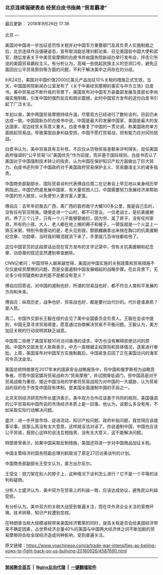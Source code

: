 ### 北京连续强硬表态 经贸白皮书指美 “贸易霸凌”
------------------------

<div class="published">
 <span class="date" title="中国时间">
  <time datetime="2018-09-26T17:36:00+08:00">
   最后更新： 2018年9月26日 17:36
  </time>
 </span>
</div>
<br/>
<div class="wsw">
 <span class="dateline">
  北京 —
 </span>
 <p>
  美国对中国进一步加征惩罚性关税并对中国军方重要部门及其负责人实施制裁之后，北京连续作出强硬姿态，宣布取消副总理刘鹤访美、召见美国驻中国大使和武官，随后发表关于中美贸易摩擦的白皮书并由国务院新闻办举行发布会，抨击它所说的美国贸易霸权主义。有分析认为，高喊一些挑起民族主义的空洞口号，避免正面回应公平贸易原则等方面的问题，不利于解决美中之间存在的分歧。
 </p>
 <p>
  9月24日，美国对中国价值2000亿美元产品加征10%关税的措施正式生效，当天，中国国务院新闻办公室发布了《关于中美经贸摩擦的事实与中方立场》白皮书。美中贸易战不断升级的背景下，美国宣布对中国军方装备部发展及其部长李尚福实施制裁，引发中国的强烈反应和舆论震撼，此时中国官方发布的这份白皮书引起了广泛关注。
 </p>
 <p>
  年初以来，美中两国贸易摩擦持续升温，尽管双方已经进行了数轮谈判，目前仍未达成一致。中国国新办的白皮书中说，中国是最大的发展中国家，美国是最大的发达国家，双边经贸关系意义重大。白皮书重复了中国的一贯论调，称美国政府单方面挑起贸易战，导致美国自身利益受损，中国不愿打贸易战，但有能力应对风险挑战。
 </p>
 <p>
  白皮书认为，美中贸易具有互补性，不应仅从货物贸易差额来评判得失，现任美国政府强调的“公平贸易”以“美国优先”作为前提，而非基于国际规则。白皮书否认了美国对于中国强制技术转让的指责，认为中国在保护知识产权方面做出了巨大努力。白皮书还列举了中国政府对于美国政府贸易保护主义、贸易霸凌主义的诸多指责。
 </p>
 <p>
  中国商务部副部长、国际贸易谈判代表傅自应周二在记者会上罕见地以亲身经历举例指出，中国仍然是发展中国家，有大量贫困人口，中国需要努力发展经济来帮助中国的穷人脱贫，以免使穷人更穷富人更富。
 </p>
 <p>
  傅自应：去年年初我去广西，离广西的首府南宁大概100多公里，我是自己去的，没有任何官员陪我。随便走进一个山村，都不可思议。一位老战士，是抗美援朝的，养了三个儿子，只有一个儿子能够娶媳妇，因为穷，盖了房子，没有任何家具，所有的小孩、大人、老人都在地上搁的褥子和被子，一顿饭就是一个火盆上一锅玉米粥，特别令我感动的是，老头见到我，颤颤巍巍拿出来揣在胸口的抗美援朝纪念章、功勋章，当时我的眼泪就流下来了，手里就几百块钱都给他了。
 </p>
 <p>
  这位中国官员的这段原话出现在官方发布的文字记录中，但有关抗美援朝和纪念章、功勋章的叙述显然遭到审查删除。
 </p>
 <p>
  CNN记者问：中国领导人越来越觉得，美国对中国实施的关税政策和贸易措施不仅仅是经贸摩擦的问题，而是全面遏制中国发展崛起的战略步骤。在此背景下，无论多少经贸磋商和谈判是不是都没有意义？
 </p>
 <p>
  傅自应回答说，对中国的遏制也好，所谓的贸易战也好，都不符合人类和平发展的方向和未来。
 </p>
 <p>
  傅自应：纵观历史，战争也好、贸易战也好，都是要付出代价的。代价是谁承担？是人民。
 </p>
 <p>
  周二，中国外交部长王毅在纽约会见了美中全国委员会负责人。王毅在会谈中提到，中国无意寻求贸易顺差，愿意通过协商解决贸易不平衡问题。王毅认为，美方加征关税的行动说明其缺乏诚意。
 </p>
 <p>
  中国周二拒绝了美国军舰10月访问香港的请求，中方也没有解释拒绝访问的原因。中国外交部发言人耿爽表示，中方一直根据主权原则和具体情况，逐案进行审批。上周，美国宣布对中国军方实施制裁后，中国紧急召回了正在美国访问的海军司令员沈金龙。
 </p>
 <p>
  美国总统特朗普在2017年末的国家安全战略报告中，将中国和俄罗斯视为战略竞争者。尽管中国官媒将贸易战称为“贸易摩擦”，并试图降低调门，但中国高层对于贸易战极为重视，接近中国当局的学者将贸易战视为对中国的一大威胁，认为贸易战的目的在于改变中国现有体制，是美国全面遏制中国的手段之一。
 </p>
 <p>
  北京天则经济研究所所长盛洪表示，美中双方合作应该基于共同的规则，美国强调的公平贸易和中国所说的市场经济本质上是一回事。他认为，说那么多没有用，不如采取实际行动解决问题。
 </p>
 <p>
  盛洪：进一步开放市场、促进流动、知识产权问题、政府补贴问题，我觉得应该就事论事，拔那么高没有太大意思，这样就没法对话了。你说遏制中国，中国也应该公平贸易，我担心这样的说法互相指责，没有太大意义，这不能解决问题。
 </p>
 <p>
  特朗普曾表示，如果中国采取反制措施，美国还将进一步对中国商品加征关税。
 </p>
 <p>
  中国主管经济的国务院副总理刘鹤取消了原定27日访美谈判的计划。
 </p>
 <p>
  中国商务部副部长王受文认为，美方出尔反尔。
 </p>
 <p>
  王受文：把刀架在别人的脖子上，这种情况下谈判怎么进行？它不是一个平等的谈判和磋商。
 </p>
 <p>
  分析人士盛洪认为，美中双方在贸易上的利益一致，应该达成协议，避免民众利益受损。
 </p>
 <p>
  有分析认为，美中双方的关税大战受到普遍关注，而在华外资企业关注的营商环境、技术转移、知识产权遭到忽视。
 </p>
 <p>
  在特朗普当局大规模减税带来美国经济繁荣的同时，提高关税是否会给美国经济带来不确定因素，占世界经济总量40%的美国与中国两大经济体之间不断加剧的贸易摩擦将会给全球经济造成何种影响，受到普遍关注。
 </p>
</div>

原文链接：https://www.voachinese.com/a/trade-war-intensifies-as-beijing-vows-to-fight-back-on-us-bullying-20180926/4587690.html


------------------------
#### [禁闻聚合首页](https://github.com/gfw-breaker/banned-news/blob/master/README.md) &nbsp;|&nbsp; [Nginx反向代理](https://github.com/gfw-breaker/open-proxy/blob/master/README.md) &nbsp;|&nbsp;  [一键翻墙软件](https://github.com/gfw-breaker/nogfw/blob/master/README.md)